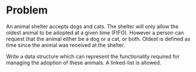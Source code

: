 # Problem
An animal shelter accepts dogs and cats. The shelter will only allow the oldest
animal to be adopted at a given time (FIFO). However a person can request that
the animal either be a dog or a cat, or both. Oldest is defined as time since
the animal was received at the shelter.

Write a data structure which can represent the functionality required for managing
the adoption of these animals. A linked-list is allowed.